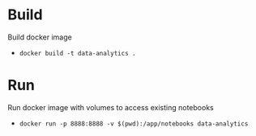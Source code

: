# Build
Build docker image
- `docker build -t data-analytics .`

# Run
Run docker image with volumes to access existing notebooks
- `docker run -p 8888:8888 -v $(pwd):/app/notebooks data-analytics`